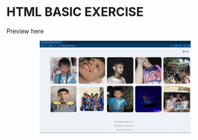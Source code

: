 # HTML BASIC EXERCISE
Preview here
<!-- ![preview](https://github.com/smkzzz/testrepo/blob/main/images/preview.png?raw=true) -->

<p align="center">
  <img src="https://github.com/smkzzz/testrepo/blob/main/images/preview.png?raw=true" width="350" title="HTML Exercise Preview">
  
</p>